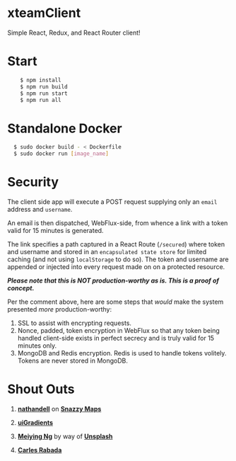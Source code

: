 # xteamClient

Simple React, Redux, and React Router client!

# Start

```bash
	$ npm install
	$ npm run build
	$ npm run start
	$ npm run all
```

# Standalone Docker

```bash
  $ sudo docker build - < Dockerfile
  $ sudo docker run [image_name] 
```

# Security

The client side app will execute a POST request supplying only an `email` address and `username`.

An email is then dispatched, WebFlux-side, from whence a link with a token valid for 15 minutes is generated.

The link specifies a path captured in a React Route (`/secured`) where token and username and stored in an `encapsulated state store` for limited caching (and not using `localStorage` to do so). The token and username are appended or injected into every request made on on a protected resource.

***Please note that this is NOT production-worthy as is. This is a proof of concept.***

Per the comment above, here are some steps that *would* make the system presented *more* production-worthy:

1.	SSL to assist with encrypting requests.
2.	Nonce, padded, token encryption in WebFlux so that any token being handled client-side exists in perfect secrecy and is truly valid for 15 minutes only.
3.	MongoDB and Redis encryption. Redis is used to handle tokens volitely. Tokens are never stored in MongoDB.

# Shout Outs

1. <a href="https://snazzymaps.com/style/1371/purple">**nathandell**</a> on <a href="https://snazzymaps.com/style/1371/purple">**Snazzy Maps**</a>

2. <a href="https://uigradients.com/#SublimeLight">**uiGradients**</a>

3. <a href="https://unsplash.com/photos/OrwkD-iWgqg">**Meiying Ng**</a> by way of <a href="https://unsplash.com">**Unsplash**</a>

4. <a href="https://unsplash.com/photos/RPI-SpV7PL8">**Carles Rabada**</a>